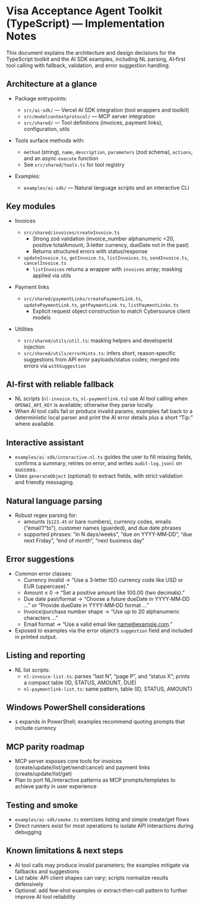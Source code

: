 # Visa Acceptance Agent Toolkit (TypeScript) — Implementation Notes

This document explains the architecture and design decisions for the TypeScript toolkit and the AI SDK examples, including NL parsing, AI‑first tool calling with fallback, validation, and error suggestion handling.

## Architecture at a glance

- Package entrypoints:
  - `src/ai-sdk/` — Vercel AI SDK integration (tool wrappers and toolkit)
  - `src/modelcontextprotocol/` — MCP server integration
  - `src/shared/` — Tool definitions (invoices, payment links), configuration, utils

- Tools surface methods with:
  - `method` (string), `name`, `description`, `parameters` (zod schema), `actions`, and an async `execute` function
  - See `src/shared/tools.ts` for tool registry

- Examples:
  - `examples/ai-sdk/` — Natural language scripts and an interactive CLI

## Key modules

- Invoices
  - `src/shared/invoices/createInvoice.ts`
    - Strong zod validation (invoice_number alphanumeric <20, positive totalAmount, 3‑letter currency, dueDate not in the past)
    - Returns structured errors with status/response
  - `updateInvoice.ts`, `getInvoice.ts`, `listInvoices.ts`, `sendInvoice.ts`, `cancelInvoice.ts`
    - `listInvoices` returns a wrapper with `invoices` array; masking applied via utils

- Payment links
  - `src/shared/paymentLinks/createPaymentLink.ts`, `updatePaymentLink.ts`, `getPaymentLink.ts`, `listPaymentLinks.ts`
    - Explicit request object construction to match Cybersource client models

- Utilities
  - `src/shared/utils/util.ts`: masking helpers and developerId injection
  - `src/shared/utils/errorHints.ts`: infers short, reason‑specific suggestions from API error payloads/status codes; merged into errors via `withSuggestion`

## AI‑first with reliable fallback

- NL scripts (`nl-invoice.ts`, `nl-paymentlink.ts`) use AI tool calling when `OPENAI_API_KEY` is available; otherwise they parse locally.
- When AI tool calls fail or produce invalid params, examples fall back to a deterministic local parser and print the AI error details plus a short “Tip:” where available.

## Interactive assistant

- `examples/ai-sdk/interactive-nl.ts` guides the user to fill missing fields, confirms a summary, retries on error, and writes `audit-log.jsonl` on success.
- Uses `generateObject` (optional) to extract fields, with strict validation and friendly messaging.

## Natural language parsing

- Robust regex parsing for:
  - amounts (`$123.45` or bare numbers), currency codes, emails (“email”/“to”), customer names (guarded), and due date phrases
  - supported phrases: “in N days/weeks”, “due on YYYY‑MM‑DD”, “due next Friday”, “end of month”, “next business day”

## Error suggestions

- Common error classes:
  - Currency invalid → “Use a 3‑letter ISO currency code like USD or EUR (uppercase).”
  - Amount ≤ 0 → “Set a positive amount like 100.00 (two decimals).”
  - Due date past/format → “Choose a future dueDate in YYYY‑MM‑DD …” or “Provide dueDate in YYYY‑MM‑DD format …”
  - Invoice/purchase number shape → “Use up to 20 alphanumeric characters …”
  - Email format → “Use a valid email like name@example.com.”
- Exposed to examples via the error object’s `suggestion` field and included in printed output.

## Listing and reporting

- NL list scripts:
  - `nl-invoice-list.ts`: parses “last N”, “page P”, and “status X”; prints a compact table (ID, STATUS, AMOUNT, DUE)
  - `nl-paymentlink-list.ts`: same pattern, table (ID, STATUS, AMOUNT)

## Windows PowerShell considerations

- `$` expands in PowerShell; examples recommend quoting prompts that include currency

## MCP parity roadmap

- MCP server exposes core tools for invoices (create/update/list/get/send/cancel) and payment links (create/update/list/get)
- Plan to port NL/interactive patterns as MCP prompts/templates to achieve parity in user experience

## Testing and smoke

- `examples/ai-sdk/smoke.ts` exercises listing and simple create/get flows
- Direct runners exist for most operations to isolate API interactions during debugging

## Known limitations & next steps

- AI tool calls may produce invalid parameters; the examples mitigate via fallbacks and suggestions
- List table: API client shapes can vary; scripts normalize results defensively
- Optional: add few‑shot examples or extract‑then‑call pattern to further improve AI tool reliability
